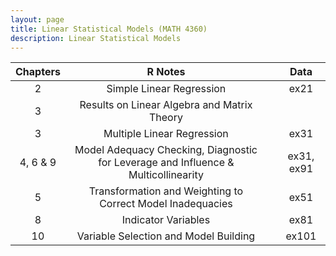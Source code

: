 ```yaml
---
layout: page
title: Linear Statistical Models (MATH 4360)
description: Linear Statistical Models
---
```



| Chapters | R Notes |  | Data |
| :---:         |     :---:      |     :---:      |  :---:      | 
|  2   | <a style="text-decoration:none" href="../assets/Data4360/RLabCh2.pdf" target="_blank" rel="noopener noreferrer">Simple Linear Regression</a>   |  |<a style="text-decoration:none" href="../assets/Data4360/ex21.txt" target="_blank" rel="noopener noreferrer">ex21</a>   |
|  3   | <a style="text-decoration:none" href="../assets/Data4360/RLabCh31.pdf" target="_blank" rel="noopener noreferrer">Results on Linear Algebra and Matrix Theory</a>   |  |  
|  3   | <a style="text-decoration:none" href="../assets/Data4360/RLabCh3.pdf" target="_blank" rel="noopener noreferrer">Multiple Linear Regression</a>  |  |  <a style="text-decoration:none" href="../assets/Data4360/ex31.txt" target="_blank" rel="noopener noreferrer">ex31</a>  |
| 4, 6 & 9   | <a style="text-decoration:none" href="../assets/Data4360/RLabCh469.pdf" target="_blank" rel="noopener noreferrer">Model Adequacy Checking, Diagnostic for Leverage and Influence & Multicollinearity</a>  |  | <a style="text-decoration:none" href="../assets/Data4360/ex31.txt" target="_blank" rel="noopener noreferrer">ex31,</a> <a style="text-decoration:none" href="../assets/Data4360/ex91.txt" target="_blank" rel="noopener noreferrer">ex91</a>    |
|  5   | <a style="text-decoration:none" href="../assets/Data4360/RLabCh5.pdf" target="_blank" rel="noopener noreferrer">Transformation and Weighting to Correct Model Inadequacies</a>   |  | <a style="text-decoration:none" href="../assets/Data4360/ex51.txt" target="_blank" rel="noopener noreferrer">ex51</a>   |
|  8   | <a style="text-decoration:none" href="../assets/Data4360/RLabCh8.pdf" target="_blank" rel="noopener noreferrer">Indicator Variables</a>   |  |<a style="text-decoration:none" href="../assets/Data4360/ex81.txt" target="_blank" rel="noopener noreferrer">ex81</a>   |
|  10   | <a style="text-decoration:none" href="../assets/Data4360/RLabCh10.pdf" target="_blank" rel="noopener noreferrer">Variable Selection and Model Building</a>   |  |<a style="text-decoration:none" href="../assets/Data4360/ex101.txt" target="_blank" rel="noopener noreferrer">ex101</a>   |


 
 
<!-- Note: this is how to write a comment in HTML. Everything in here won't show up on your webpage.-->

<!--
To increase the size of the title, use fewer # in front of the paper title.
To decrease the size of the title, use more #. 
To remove the italics, remove the * before and after the description
To remove the underline from the title, remove the <u> tags (<u> and </u>)
-->

